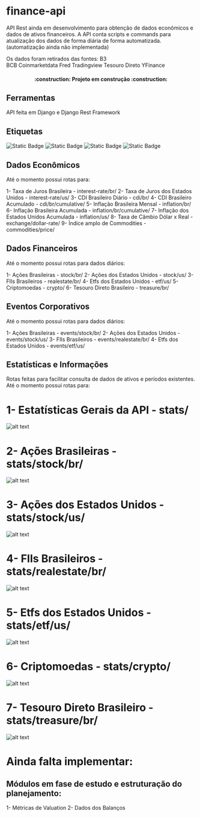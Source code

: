 
# finance-api

API Rest ainda em desenvolvimento para obtenção de dados econômicos e dados de ativos financeiros.
A API conta scripts e commands para atualização dos dados de forma diária de forma automatizada. (automatização ainda não implementada)

Os dados foram retirados das fontes:
B3<br>
BCB
Coinmarketdata
Fred
Tradingview
Tesouro Direto
YFinance

<h4 align="center"> 
    :construction:  Projeto em construção  :construction:
</h4>

## Ferramentas
API feita em Django e Django Rest Framework

## Etiquetas
![Static Badge](https://img.shields.io/badge/License-MIT-orange?style=plastic)
![Static Badge](https://img.shields.io/badge/Framework-Django-green?style=plastic)
![Static Badge](https://img.shields.io/badge/Language-Python-blue?style=plastic)
![Static Badge](https://img.shields.io/badge/Django-Rest%20Framework-red?style=plastic)


## Dados Econômicos
Até o momento possui rotas para:

1- Taxa de Juros Brasileira - interest-rate/br/
2- Taxa de Juros dos Estados Unidos - interest-rate/us/
3- CDI Brasileiro Diário - cdi/br/
4- CDI Brasileiro Acumulado - cdi/br/cumulative/
5- Inflação Brasileira Mensal - inflation/br/
6- Inflação Brasileira Acumulada - inflation/br/cumulative/
7- Inflação dos Estados Unidos Acumulada - inflation/us/
8- Taxa de Câmbio Dólar x Real - exchange/dollar-rate/
9- Ìndice amplo de Commodities - commodities/price/


## Dados Financeiros
Até o momento possui rotas para dados diários:

1- Ações Brasileiras - stock/br/
2- Ações dos Estados Unidos - stock/us/
3- FIIs Brasileiros - realestate/br/
4- Etfs dos Estados Unidos - etf/us/
5- Criptomoedas - crypto/
6- Tesouro Direto Brasileiro - treasure/br/

## Eventos Corporativos
Até o momento possui rotas para dados diários:

1- Ações Brasileiras - events/stock/br/
2- Ações dos Estados Unidos - events/stock/us/
3- FIIs Brasileiros - events/realestate/br/
4- Etfs dos Estados Unidos - events/etf/us/


## Estatísticas e Informações
Rotas feitas para facilitar consulta de dados de ativos e períodos existentes.
Até o momento possui rotas para:

# 1- Estatísticas Gerais da API - stats/
![alt text](image.png)

# 2- Ações Brasileiras - stats/stock/br/
![alt text](image-1.png)

# 3- Ações dos Estados Unidos - stats/stock/us/
![alt text](image-2.png)

# 4- FIIs Brasileiros - stats/realestate/br/
![alt text](image-3.png)

# 5- Etfs dos Estados Unidos - stats/etf/us/
![alt text](image-4.png)

# 6- Criptomoedas - stats/crypto/
![alt text](image-5.png)

# 7- Tesouro Direto Brasileiro - stats/treasure/br/
![alt text](image-6.png)


# Ainda falta implementar:
## Módulos em fase de estudo e estruturação do planejamento:

1- Métricas de Valuation
2- Dados dos Balanços

